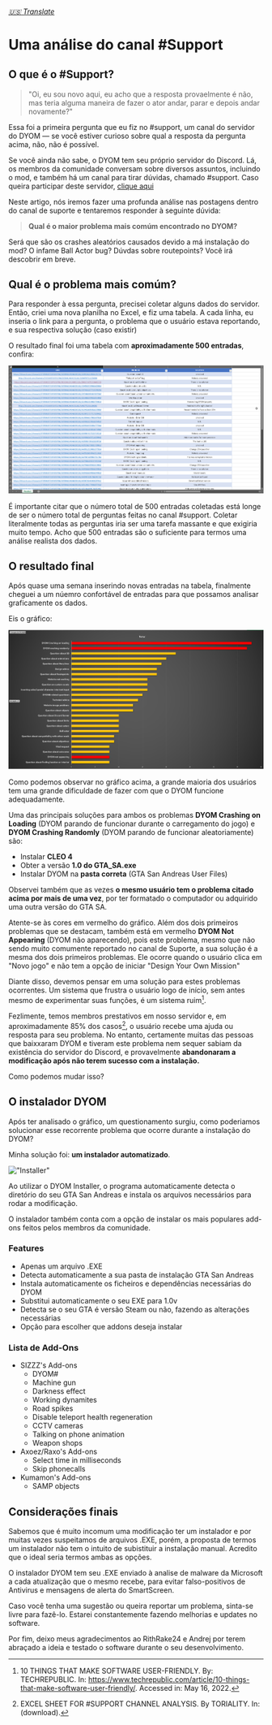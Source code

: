 ###### [:us: Translate](English.MD)

# Uma análise do canal #Support

## O que é o #Support?

> "Oi, eu sou novo aqui, eu acho que a resposta provaelmente é não, mas teria alguma maneira de fazer o ator andar, parar e depois andar novamente?"

Essa foi a primeira pergunta que eu fiz no #support, um canal do servidor do DYOM &mdash; se você estiver curioso sobre qual a resposta da pergunta acima, não, não é possível.

Se você ainda não sabe, o DYOM tem seu próprio servidor do Discord. Lá, os membros da comunidade conversam sobre diversos assuntos, incluindo o mod, e também há um canal para tirar dúvidas, chamado #support. Caso queira participar deste servidor, [clique aqui](https://discordapp.com/invite/XzqxyV7)

Neste artigo, nós iremos fazer uma profunda análise nas postagens dentro do canal de suporte e tentaremos responder à seguinte dúvida:

> **Qual é o maior problema mais comúm encontrado no DYOM?**

Será que são os crashes aleatórios causados devido a má instalação do mod? O infame Ball Actor bug? Dúvdas sobre routepoints? Você irá descobrir em breve.

## Qual é o problema mais comúm?

Para responder à essa pergunta, precisei coletar alguns dados do servidor. Então, criei uma nova planilha no Excel, e fiz uma tabela. A cada linha, eu inseria o link para a pergunta, o problema que o usuário estava reportando, e sua respectiva solução (caso existir)

O resultado final foi uma tabela com **aproximadamente 500 entradas**, confira:

!["Excel"](images/Excel.png)

É importante citar que o número total de 500 entradas coletadas está longe de ser o número total de perguntas feitas no canal #support. Coletar literalmente todas as perguntas iria ser uma tarefa massante e que exigiria muito tempo. Acho que 500 entradas são o suficiente para termos uma análise realista dos dados.

## O resultado final

Após quase uma semana inserindo novas entradas na tabela, finalmente cheguei a um núemro confortável de entradas para que possamos analisar graficamente os dados.

Eis o gráfico:

!["Results"](images/Results.png)

Como podemos observar no gráfico acima, a grande maioria dos usuários tem uma grande dificuldade de fazer com que o DYOM funcione adequadamente.

Uma das principais soluções para ambos os problemas **DYOM Crashing on Loading** (DYOM parando de funcionar durante o carregamento do jogo) e **DYOM Crashing Randomly** (DYOM parando de funcionar aleatoriamente) são:

- Instalar **CLEO 4**
- Obter a versão **1.0 do GTA_SA.exe**
- Instalar DYOM na **pasta correta** (GTA San Andreas User Files)

Observei também que as vezes **o mesmo usuário tem o problema citado acima por mais de uma vez**, por ter formatado o computador ou adquirido uma outra versão do GTA SA.

Atente-se às cores em vermelho do gráfico. Além dos dois primeiros problemas que se destacam, também está em vermelho **DYOM Not Appearing** (DYOM não aparecendo), pois este problema, mesmo que não sendo muito comumente reportado no canal de Suporte, a sua solução é a mesma dos dois primeiros problemas. Ele ocorre quando o usuário clica em "Novo jogo" e não tem a opção de iniciar "Design Your Own Mission"

Diante disso, devemos pensar em uma solução para estes problemas ocorrentes. Um sistema que frustra o usuário logo de início, sem antes mesmo de experimentar suas funções, é um sistema ruim[^install].

Fezlimente, temos membros prestativos em nosso servidor e, em aproximadamente 85% dos casos[^excel], o usuário recebe uma ajuda ou resposta para seu problema. No entanto, certamente muitas das pessoas que baixxaram DYOM e tiveram este problema nem sequer sabiam da existência do servidor do Discord, e provavelmente **abandonaram a modificação após não terem sucesso com a instalação.**

Como podemos mudar isso?

## O instalador DYOM

Após ter analisado o gráfico, um questionamento surgiu, como poderiamos solucionar esse recorrente problema que ocorre durante a instalação do DYOM?

Minha solução foi: **um instalador automatizado**.

!["Installer"](https://i.imgur.com/iImE9EO.png)

Ao utilizar o DYOM Installer, o programa automaticamente detecta o diretório do seu GTA San Andreas e instala os arquivos necessários para rodar a modificação.

O instalador também conta com a opção de instalar os mais populares add-ons feitos pelos membros da comunidade.

### Features

- Apenas um arquivo .EXE
- Detecta automaticamente a sua pasta de instalação GTA San Andreas
- Instala automaticamente os ficheiros e dependências necessárias do DYOM
- Substitui automaticamente o seu EXE para 1.0v
- Detecta se o seu GTA é versão Steam ou não, fazendo as alterações necessárias
- Opção para escolher que addons deseja instalar

### Lista de Add-Ons

- SIZZZ's Add-ons
  - DYOM#
  - Machine gun
  - Darkness effect
  - Working dynamites
  - Road spikes
  - Disable teleport health regeneration
  - CCTV cameras
  - Talking on phone animation
  - Weapon shops
- Axoez/Raxo's Add-ons
  - Select time in milliseconds
  - Skip phonecalls
- Kumamon's Add-ons
  - SAMP objects

## Considerações finais

Sabemos que é muito incomum uma modificação ter um instalador e por muitas vezes suspeitamos de arquivos .EXE, porém, a proposta de termos um instalador não tem o intuito de subistituir a instalação manual. Acredito que o ideal seria termos ambas as opções.

O instalador DYOM tem seu .EXE enviado à analise de malware da Microsoft a cada atualização que o mesmo recebe, para evitar falso-positivos de Antivirus e mensagens de alerta do SmartScreen.

Caso você tenha uma sugestão ou queira reportar um problema, sinta-se livre para fazê-lo. Estarei constantemente fazendo melhorias e updates no software.

Por fim, deixo meus agradecimentos ao RithRake24 e Andrej por terem abraçado a ideia e testado o software durante o seu desenvolvimento.

[^install]: 10 THINGS THAT MAKE SOFTWARE USER-FRIENDLY. By: TECHREPUBLIC. In: https://www.techrepublic.com/article/10-things-that-make-software-user-friendly/. Accessed in: May 16, 2022.
[^excel]: EXCEL SHEET FOR #SUPPORT CHANNEL ANALYSIS. By TORIALITY. In: (download).
